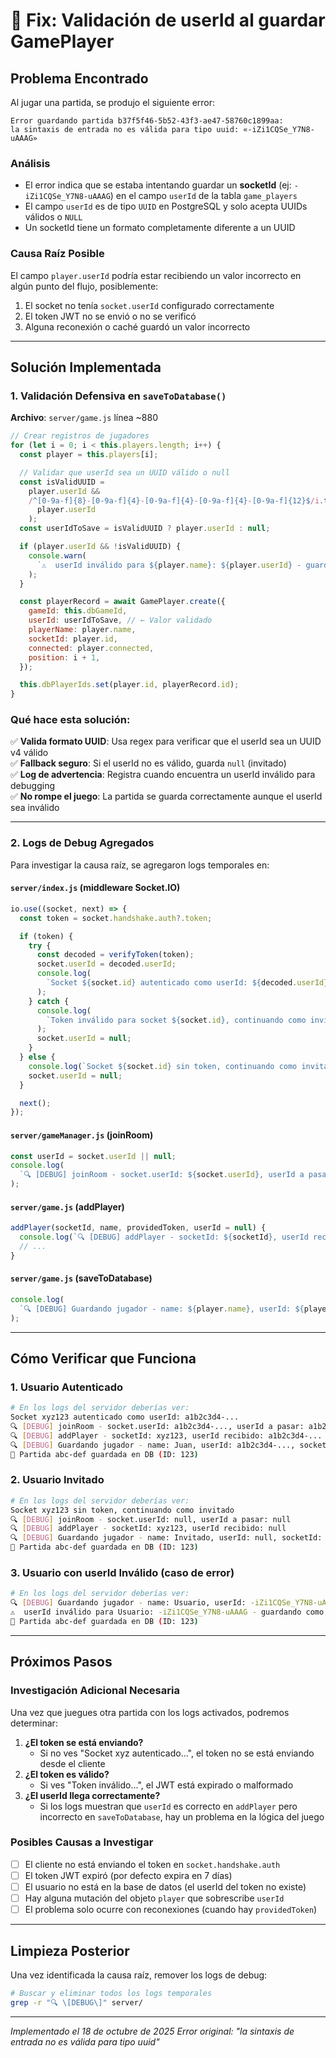 # 🐛 Fix: Validación de userId al guardar GamePlayer

## Problema Encontrado

Al jugar una partida, se produjo el siguiente error:

```
Error guardando partida b37f5f46-5b52-43f3-ae47-58760c1899aa:
la sintaxis de entrada no es válida para tipo uuid: «-iZi1CQSe_Y7N8-uAAAG»
```

### Análisis

- El error indica que se estaba intentando guardar un **socketId** (ej: `-iZi1CQSe_Y7N8-uAAAG`) en el campo `userId` de la tabla `game_players`
- El campo `userId` es de tipo `UUID` en PostgreSQL y solo acepta UUIDs válidos o `NULL`
- Un socketId tiene un formato completamente diferente a un UUID

### Causa Raíz Posible

El campo `player.userId` podría estar recibiendo un valor incorrecto en algún punto del flujo, posiblemente:

1. El socket no tenía `socket.userId` configurado correctamente
2. El token JWT no se envió o no se verificó
3. Alguna reconexión o caché guardó un valor incorrecto

---

## Solución Implementada

### 1. Validación Defensiva en `saveToDatabase()`

**Archivo**: `server/game.js` línea ~880

```javascript
// Crear registros de jugadores
for (let i = 0; i < this.players.length; i++) {
  const player = this.players[i];

  // Validar que userId sea un UUID válido o null
  const isValidUUID =
    player.userId &&
    /^[0-9a-f]{8}-[0-9a-f]{4}-[0-9a-f]{4}-[0-9a-f]{4}-[0-9a-f]{12}$/i.test(
      player.userId
    );
  const userIdToSave = isValidUUID ? player.userId : null;

  if (player.userId && !isValidUUID) {
    console.warn(
      `⚠️  userId inválido para ${player.name}: ${player.userId} - guardando como null`
    );
  }

  const playerRecord = await GamePlayer.create({
    gameId: this.dbGameId,
    userId: userIdToSave, // ← Valor validado
    playerName: player.name,
    socketId: player.id,
    connected: player.connected,
    position: i + 1,
  });

  this.dbPlayerIds.set(player.id, playerRecord.id);
}
```

### Qué hace esta solución:

✅ **Valida formato UUID**: Usa regex para verificar que el userId sea un UUID v4 válido  
✅ **Fallback seguro**: Si el userId no es válido, guarda `null` (invitado)  
✅ **Log de advertencia**: Registra cuando encuentra un userId inválido para debugging  
✅ **No rompe el juego**: La partida se guarda correctamente aunque el userId sea inválido

---

### 2. Logs de Debug Agregados

Para investigar la causa raíz, se agregaron logs temporales en:

#### `server/index.js` (middleware Socket.IO)

```javascript
io.use((socket, next) => {
  const token = socket.handshake.auth?.token;

  if (token) {
    try {
      const decoded = verifyToken(token);
      socket.userId = decoded.userId;
      console.log(
        `Socket ${socket.id} autenticado como userId: ${decoded.userId}`
      );
    } catch {
      console.log(
        `Token inválido para socket ${socket.id}, continuando como invitado`
      );
      socket.userId = null;
    }
  } else {
    console.log(`Socket ${socket.id} sin token, continuando como invitado`);
    socket.userId = null;
  }

  next();
});
```

#### `server/gameManager.js` (joinRoom)

```javascript
const userId = socket.userId || null;
console.log(
  `🔍 [DEBUG] joinRoom - socket.userId: ${socket.userId}, userId a pasar: ${userId}, name: ${name}`
);
```

#### `server/game.js` (addPlayer)

```javascript
addPlayer(socketId, name, providedToken, userId = null) {
  console.log(`🔍 [DEBUG] addPlayer - socketId: ${socketId}, userId recibido: ${userId}, name: ${name}`);
  // ...
}
```

#### `server/game.js` (saveToDatabase)

```javascript
console.log(
  `🔍 [DEBUG] Guardando jugador - name: ${player.name}, userId: ${player.userId}, socketId: ${player.id}`
);
```

---

## Cómo Verificar que Funciona

### 1. Usuario Autenticado

```bash
# En los logs del servidor deberías ver:
Socket xyz123 autenticado como userId: a1b2c3d4-...
🔍 [DEBUG] joinRoom - socket.userId: a1b2c3d4-..., userId a pasar: a1b2c3d4-...
🔍 [DEBUG] addPlayer - socketId: xyz123, userId recibido: a1b2c3d4-...
🔍 [DEBUG] Guardando jugador - name: Juan, userId: a1b2c3d4-..., socketId: xyz123
💾 Partida abc-def guardada en DB (ID: 123)
```

### 2. Usuario Invitado

```bash
# En los logs del servidor deberías ver:
Socket xyz123 sin token, continuando como invitado
🔍 [DEBUG] joinRoom - socket.userId: null, userId a pasar: null
🔍 [DEBUG] addPlayer - socketId: xyz123, userId recibido: null
🔍 [DEBUG] Guardando jugador - name: Invitado, userId: null, socketId: xyz123
💾 Partida abc-def guardada en DB (ID: 123)
```

### 3. Usuario con userId Inválido (caso de error)

```bash
# En los logs del servidor deberías ver:
🔍 [DEBUG] Guardando jugador - name: Usuario, userId: -iZi1CQSe_Y7N8-uAAAG, socketId: xyz123
⚠️  userId inválido para Usuario: -iZi1CQSe_Y7N8-uAAAG - guardando como null
💾 Partida abc-def guardada en DB (ID: 123)
```

---

## Próximos Pasos

### Investigación Adicional Necesaria

Una vez que juegues otra partida con los logs activados, podremos determinar:

1. **¿El token se está enviando?**
   - Si no ves "Socket xyz autenticado...", el token no se está enviando desde el cliente
2. **¿El token es válido?**
   - Si ves "Token inválido...", el JWT está expirado o malformado
3. **¿El userId llega correctamente?**
   - Si los logs muestran que `userId` es correcto en `addPlayer` pero incorrecto en `saveToDatabase`, hay un problema en la lógica del juego

### Posibles Causas a Investigar

- [ ] El cliente no está enviando el token en `socket.handshake.auth`
- [ ] El token JWT expiró (por defecto expira en 7 días)
- [ ] El usuario no está en la base de datos (el userId del token no existe)
- [ ] Hay alguna mutación del objeto `player` que sobrescribe `userId`
- [ ] El problema solo ocurre con reconexiones (cuando hay `providedToken`)

---

## Limpieza Posterior

Una vez identificada la causa raíz, remover los logs de debug:

```bash
# Buscar y eliminar todos los logs temporales
grep -r "🔍 \[DEBUG\]" server/
```

---

_Implementado el 18 de octubre de 2025_
_Error original: "la sintaxis de entrada no es válida para tipo uuid"_
